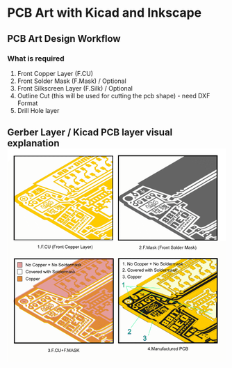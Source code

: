 # PCB Art with Kicad and Inkscape

## PCB Art Design Workflow

### What is required

1. Front Copper Layer \(F.CU\)
2. Front Solder Mask \(F.Mask\) / Optional
3. Front Silkscreen Layer \(F.Silk\) / Optional
4. Outline Cut \(this will be used for cutting the pcb shape\) - need DXF Format
5. Drill Hole layer

## Gerber Layer / Kicad PCB layer visual explanation![](/assets/Kicad_soldermask_copper.png)



